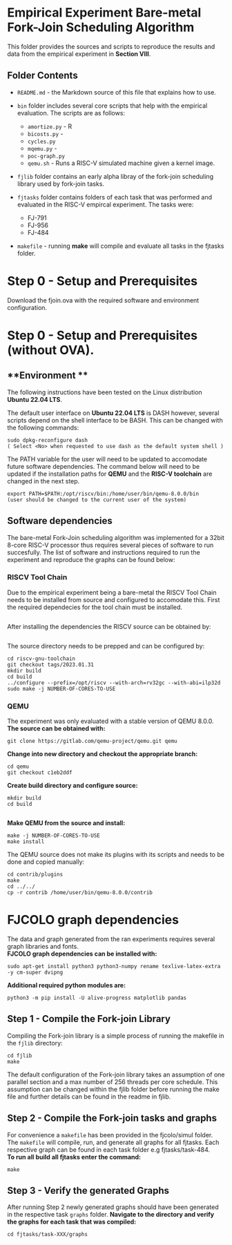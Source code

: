 # Empirical Experiment Bare-metal Fork-Join Scheduling Algorithm 
This folder provides the sources and scripts to reproduce the results and data from the empirical experiment in **Section VIII**.  


## Folder Contents

- `README.md` - the Markdown source of this file that explains how to use. 

- `bin` folder includes several core scripts that help with the empirical evaluation. The scripts are as follows: 
    * `amortize.py` - R
    * `bicosts.py` - 
    * `cycles.py`
    * `mqemu.py` - 
    * `poc-graph.py`
    * `qemu.sh` - Runs a RISC-V simulated machine given a kernel image. 

- `fjlib` folder contains an early alpha libray of the fork-join scheduling library used by fork-join tasks. 

- `fjtasks` folder contains folders of each task that was performed and evaluated in the RISC-V empircal experiment. The tasks were:   
    - FJ-791
    - FJ-956
    - FJ-484

- `makefile` - running **make** will compile and evaluate all tasks in the fjtasks folder. 


# Step 0 - Setup and Prerequisites 
Download the fjoin.ova with the required software and environment configuration. 

# Step 0 - Setup and Prerequisites (without OVA). 
## **Environment **
The following instructions have been tested on the Linux distribution **Ubuntu 22.04 LTS**. 

The default user interface on **Ubuntu 22.04 LTS** is DASH however, several scripts depend on the shell interface to be BASH. This can be changed with the following commands:
```
sudo dpkg-reconfigure dash
( Select <No> when requested to use dash as the default system shell )
```
The PATH variable for the user will need to be updated to accomodate future software dependencies. The command below will need to be updated if the installation paths for **QEMU** and the **RISC-V toolchain** are changed in the next step. 

```
export PATH=$PATH:/opt/riscv/bin:/home/user/bin/qemu-8.0.0/bin
(user should be changed to the current user of the system)
```

## **Software dependencies** 
The bare-metal Fork-Join scheduling algorithm was implemented for a 32bit 8-core RISC-V processor thus requires several pieces of software to run succesfully. 
The list of software and instructions required to run the experiment and reproduce the graphs can be found below: 

### **RISCV Tool Chain**  
Due to the empirical experiment being a bare-metal the RISCV Tool Chain needs to be installed from source and configured to accomodate this. First the required dependecies for the tool chain must be installed. 

 ``` $ sudo apt-get install autoconf automake autotools-dev curl python3 python3-pip libmpc-dev libmpfr-dev libgmp-dev gawk build-essential bison flex texinfo gperf libtool patchutils bc zlib1g-dev libexpat-dev ninja-build git cmake libglib2.0-dev libpixman-1-dev
 ```
  
After installing the dependencies the RISCV source can be obtained by:   
 ```$ git clone https://github.com/riscv/riscv-gnu-toolchain
 ```  
 
The source directory needs to be prepped and can be configured by:   
```
cd riscv-gnu-toolchain
git checkout tags/2023.01.31
mkdir build
cd build
../configure --prefix=/opt/riscv --with-arch=rv32gc --with-abi=ilp32d
sudo make -j NUMBER-OF-CORES-TO-USE
```
### **QEMU**  
The experiment was only evaluated with a stable version of QEMU 8.0.0.   
**The source can be obtained with:** 

 ```console  
git clone https://gitlab.com/qemu-project/qemu.git qemu
 ```
**Change into new directory and checkout the appropriate branch:** 
```console  
cd qemu
git checkout c1eb2ddf
```

**Create build directory and configure source:** 
```
mkdir build
cd build
```
```../configure --prefix=${HOME}/bin/qemu-8.0.0 --target-list="riscv32-softmmu riscv64-softmmu riscv32-linux-user riscv64-linux-user" --enable-plugins --enable-kvm --enable-multiprocess --enable-qcow1 --enable-qed --enable-sdl --enable-tcg --enable-tools --disable-sdl
```

**Make QEMU from the source and install:** 
```console
make -j NUMBER-OF-CORES-TO-USE
make install
```

The QEMU source does not make its plugins with its scripts and needs to be done and copied manually: 
```
cd contrib/plugins
make 
cd ../../
cp -r contrib /home/user/bin/qemu-8.0.0/contrib 
```

# **FJCOLO graph dependencies**
The data and graph generated from the ran experiments requires several graph libraries and fonts.  
**FJCOLO graph dependencies can be installed with:**
```
sudo apt-get install python3 python3-numpy rename texlive-latex-extra -y cm-super dvipng
```
**Additional required python modules are:**
```
python3 -m pip install -U alive-progress matplotlib pandas
```


## **Step 1 - Compile the Fork-join Library**
Compiling the Fork-join library is a simple process of running the makefile in the `fjlib` directory: 
```
cd fjlib 
make 
```
The default configuration of the Fork-join library takes an assumption of one parallel section and a max number of 256 threads per core schedule. This assumption can be changed within the fjlib folder before running the make file and further details can be found in the readme in fjlib. 

## **Step 2 - Compile the Fork-join tasks and graphs**
For convenience a `makefile` has been provided in the fjcolo/simul folder. The `makefile` will compile, run, and generate all graphs for all fjtasks. Each respective graph can be found in each task folder e.g fjtasks/task-484.  
**To run all build all fjtasks enter the command:**
```
make 
```

## **Step 3 - Verify the generated Graphs**
After running Step 2 newly generated graphs should have been generated in the respective task `graphs` folder. 
**Navigate to the directory and verify the graphs for each task that was compiled:**

```
cd fjtasks/task-XXX/graphs
```

